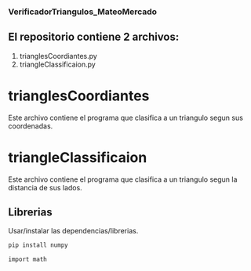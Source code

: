 ### VerificadorTriangulos_MateoMercado

## El repositorio contiene 2 archivos:
1. trianglesCoordiantes.py
2. triangleClassificaion.py

# trianglesCoordiantes
Este archivo contiene el programa que clasifica a un triangulo segun sus coordenadas.

# triangleClassificaion
Este archivo contiene el programa que clasifica a un triangulo segun la distancia de sus lados.

## Librerias

Usar/instalar las dependencias/librerias.

```sh
pip install numpy

import math
```
